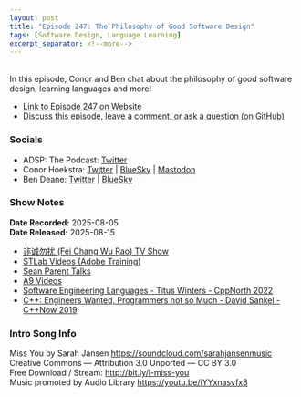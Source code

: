 ```yaml
---
layout: post
title: "Episode 247: The Philosophy of Good Software Design"
tags: [Software Design, Language Learning]
excerpt_separator: <!--more-->
---
```


<div id="buzzsprout-player-17672970"></div><script src="https://www.buzzsprout.com/1501960/episodes/17672970-episode-247-the-philosophy-of-good-software-design.js?container_id=buzzsprout-player-17672970&player=small" type="text/javascript" charset="utf-8"></script>

<br>In this episode, Conor and Ben chat about the philosophy of good software design, learning languages and more!

<!--more-->

* [Link to Episode 247 on Website](https://adspthepodcast.com/2025/08/15/Episode-247.html)
* [Discuss this episode, leave a comment, or ask a question (on GitHub)](https://github.com/codereport/adsp2/discussions/146)

### Socials
 
* ADSP: The Podcast: [Twitter](https://twitter.com/adspthepodcast)
* Conor Hoekstra: [Twitter](https://twitter.com/code_report) \| [BlueSky](https://bsky.app/profile/codereport.bsky.social) \| [Mastodon](https://mastodon.social/@code_report)
* Ben Deane: [Twitter](https://x.com/ben_deane) \| [BlueSky](https://bsky.app/profile/elbeno.com)

### Show Notes

**Date Recorded:** 2025-08-05 <br>
**Date Released:** 2025-08-15

* [非诚勿扰 (Fei Chang Wu Rao) TV Show](https://www.youtube.com/watch?v=6TDPZRrP_lQ)
* [STLab Videos (Adobe Training)](https://developer.adobe.com/cpp/training/)
* [Sean Parent Talks](https://sean-parent.stlab.cc/papers-and-presentations/)
* [A9 Videos](https://www.youtube.com/channel/UCYEYhkwzNWRsUkTCpTmChCg)
* [Software Engineering Languages - Titus Winters - CppNorth 2022](https://www.youtube.com/watch?v=yA_wUiNuhSc)
* [C++: Engineers Wanted, Programmers not so Much - David Sankel - C++Now 2019](https://www.youtube.com/watch?v=eRHLuuFMtx4)

### Intro Song Info
 
Miss You by Sarah Jansen https://soundcloud.com/sarahjansenmusic<br>
Creative Commons — Attribution 3.0 Unported — CC BY 3.0<br>
Free Download / Stream: http://bit.ly/l-miss-you<br>
Music promoted by Audio Library https://youtu.be/iYYxnasvfx8<br>
